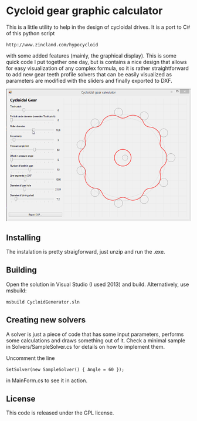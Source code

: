 Cycloid gear graphic calculator
===============================

This is a little utility to help in the design of cycloidal drives. It is a port to C# of this python script

    http://www.zincland.com/hypocycloid

with some added features (mainly, the graphical display). This is some quick code I put together one day, but is contains a nice design that allows for easy visualization of any complex formula, so it is rather straightforward to add new gear teeth profile solvers that can be easily visualized as parameters are modified with the sliders and finally exported to DXF. 

![Screenshot](/Screenshots/04.gif)


## Installing

The instalation is pretty straigforward, just unzip and run the .exe. 


## Building

Open the solution in Visual Studio (I used 2013) and build. Alternatively, use msbuild: 

    msbuild CycloidGenerator.sln


## Creating new solvers

A solver is just a piece of code that has some input parameters, performs some calculations and draws something out of it. Check a minimal sample in Solvers/SampleSolver.cs for details on how to implement them. 

Uncomment the line 

    SetSolver(new SampleSolver() { Angle = 60 });

in MainForm.cs to see it in action. 

## License

This code is released under the GPL license. 